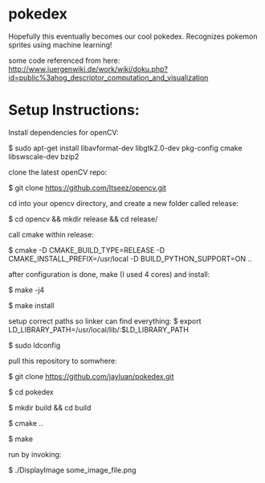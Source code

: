 pokedex
=======
Hopefully this eventually becomes our cool pokedex. Recognizes pokemon sprites using machine learning!

some code referenced from here:
http://www.juergenwiki.de/work/wiki/doku.php?id=public%3ahog_descriptor_computation_and_visualization

Setup Instructions:
=================
Install dependencies for openCV:

$ sudo apt-get install libavformat-dev libgtk2.0-dev pkg-config cmake libswscale-dev bzip2

clone the latest openCV repo:

$ git clone https://github.com/Itseez/opencv.git

cd into your opencv directory, and create a new folder called release:

$ cd opencv && mkdir release && cd release/

call cmake within release:

$ cmake -D CMAKE_BUILD_TYPE=RELEASE -D CMAKE_INSTALL_PREFIX=/usr/local -D BUILD_PYTHON_SUPPORT=ON ..

after configuration is done, make (I used 4 cores) and install:

$ make -j4

$ make install

setup correct paths so linker can find everything:
$ export LD_LIBRARY_PATH=/usr/local/lib/:$LD_LIBRARY_PATH

$ sudo ldconfig

pull this repository to somwhere:

$ git clone https://github.com/jayluan/pokedex.git

$ cd pokedex

$ mkdir build && cd build

$ cmake ..

$ make

run by invoking:

$ ./DisplayImage some_image_file.png
